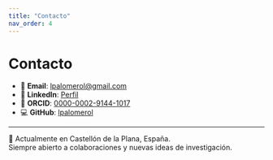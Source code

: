 ```yaml
---
title: "Contacto"
nav_order: 4
---
```


# Contacto

- 📧 **Email**: [lpalomerol@gmail.com](mailto:lpalomerol@gmail.com)  
- 💼 **LinkedIn**: [Perfil](https://www.linkedin.com/in/lpalomerol)  
- 🔗 **ORCID**: [0000-0002-9144-1017](https://orcid.org/0000-0002-9144-1017)  
- 💻 **GitHub**: [lpalomerol](https://github.com/lpalomerol)  

---

📍 Actualmente en Castellón de la Plana, España.  
Siempre abierto a colaboraciones y nuevas ideas de investigación.

